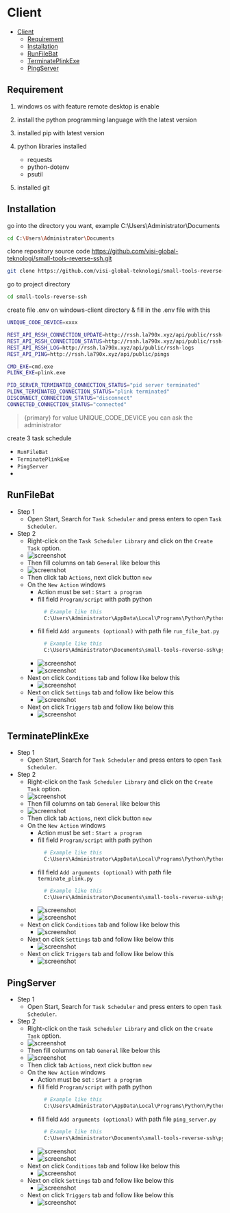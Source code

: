 # Client

- [Client](#client)
  - [Requirement](#requirement)
  - [Installation](#installation)
  - [RunFileBat](#runfilebat)
  - [TerminatePlinkExe](#terminateplinkexe)
  - [PingServer](#pingserver)

<a name="section-1"></a>
## Requirement

1. windows os with feature remote desktop is enable

2. install the python programming language with the latest version

3. installed pip with latest version

4. python libraries installed
   - requests
   - python-dotenv
   - psutil

5. installed git

<a name="section-2"></a>
## Installation

go into the directory you want, example C:\Users\Administrator\Documents

```bash
cd C:\Users\Administrator\Documents
```

clone repository source code https://github.com/visi-global-teknologi/small-tools-reverse-ssh.git

```bash
git clone https://github.com/visi-global-teknologi/small-tools-reverse-ssh.git
```

go to project directory

```bash
cd small-tools-reverse-ssh
```

create file .env on windows-client directory & fill in the .env file with this

```bash
UNIQUE_CODE_DEVICE=xxxx

REST_API_RSSH_CONNECTION_UPDATE=http://rssh.la790x.xyz/api/public/rssh-connections/
REST_API_RSSH_CONNECTION_STATUS=http://rssh.la790x.xyz/api/public/rssh-connections/connection-status/
REST_API_RSSH_LOG=http://rssh.la790x.xyz/api/public/rssh-logs
REST_API_PING=http://rssh.la790x.xyz/api/public/pings

CMD_EXE=cmd.exe
PLINK_EXE=plink.exe

PID_SERVER_TERMINATED_CONNECTION_STATUS="pid server terminated"
PLINK_TERMINATED_CONNECTION_STATUS="plink terminated"
DISCONNECT_CONNECTION_STATUS="disconnect"
CONNECTED_CONNECTION_STATUS="connected"

```

> {primary} for value UNIQUE_CODE_DEVICE you can ask the administrator

create 3 task schedule

- `RunFileBat`
- `TerminatePlinkExe`
- `PingServer`
-
## RunFileBat
+ Step 1
  + Open Start, Search for `Task Scheduler` and press enters to open `Task Scheduler`.
+ Step 2
  + Right-click on the `Task Scheduler Library` and click on the `Create Task` option.
  + ![screenshot](http://rssh.la790x.xyz/docs/1.0/assets/AssetCreateTask.PNG)
  + Then fill columns on tab `General` like below this
  + ![screenshot](http://rssh.la790x.xyz/docs/1.0/assets/Asset1CreateTaskRunFileBatGeneralTab.PNG)
  + Then click tab `Actions`, next click button `new`
  + On the `New Action` windows
    + Action must be set : `Start a program`
    + fill field `Program/script` with path python
      ```bash
        # Example like this
        C:\Users\Administrator\AppData\Local\Programs\Python\Python311\python.exe
      ```
    + fill field `Add arguments (optional)` with path file `run_file_bat.py`
      ```bash
        # Example like this
        C:\Users\Administrator\Documents\small-tools-reverse-ssh\python\windows\client\run_file_bat.py
      ```
    + ![screenshot](http://rssh.la790x.xyz/docs/1.0/assets/Asset2CreateTaskRunFileBatActionsTab.PNG)
    + ![screenshot](http://rssh.la790x.xyz/docs/1.0/assets/Asset3CreateTaskRunFileBatActionsTab2.PNG)
  + Next on click `Conditions` tab and follow like below this
    + ![screenshot](http://rssh.la790x.xyz/docs/1.0/assets/AssetCreateTaskConditionsTab.PNG)
  + Next on click `Settings` tab and follow like below this
    + ![screenshot](http://rssh.la790x.xyz/docs/1.0/assets/AssetCreateTaskSettingsTab.PNG)
  + Next on click `Triggers` tab and follow like below this
    + ![screenshot](http://rssh.la790x.xyz/docs/1.0/assets/AssetCreateTaskTriggersTab.PNG)

## TerminatePlinkExe
+ Step 1
  + Open Start, Search for `Task Scheduler` and press enters to open `Task Scheduler`.
+ Step 2
  + Right-click on the `Task Scheduler Library` and click on the `Create Task` option.
  + ![screenshot](http://rssh.la790x.xyz/docs/1.0/assets/AssetCreateTask.PNG)
  + Then fill columns on tab `General` like below this
  + ![screenshot](http://rssh.la790x.xyz/docs/1.0/assets/Asset1CreateTaskTerminatePlinkExeGeneralTab.PNG)
  + Then click tab `Actions`, next click button `new`
  + On the `New Action` windows
    + Action must be set : `Start a program`
    + fill field `Program/script` with path python
      ```bash
        # Example like this
        C:\Users\Administrator\AppData\Local\Programs\Python\Python311\python.exe
      ```
    + fill field `Add arguments (optional)` with path file `terminate_plink.py`
      ```bash
        # Example like this
        C:\Users\Administrator\Documents\small-tools-reverse-ssh\python\windows\client\terminate_plink.py
      ```
    + ![screenshot](http://rssh.la790x.xyz/docs/1.0/assets/Asset2CreateTaskTerminatePlinkExeActionsTab.PNG)
    + ![screenshot](http://rssh.la790x.xyz/docs/1.0/assets/Asset3CreateTaskTerminatePlinkExeActionsTab2.PNG)
  + Next on click `Conditions` tab and follow like below this
    + ![screenshot](http://rssh.la790x.xyz/docs/1.0/assets/AssetCreateTaskConditionsTab.PNG)
  + Next on click `Settings` tab and follow like below this
    + ![screenshot](http://rssh.la790x.xyz/docs/1.0/assets/AssetCreateTaskSettingsTab.PNG)
  + Next on click `Triggers` tab and follow like below this
    + ![screenshot](http://rssh.la790x.xyz/docs/1.0/assets/AssetCreateTaskTriggersTab.PNG)

## PingServer
+ Step 1
  + Open Start, Search for `Task Scheduler` and press enters to open `Task Scheduler`.
+ Step 2
  + Right-click on the `Task Scheduler Library` and click on the `Create Task` option.
  + ![screenshot](http://rssh.la790x.xyz/docs/1.0/assets/AssetCreateTask.PNG)
  + Then fill columns on tab `General` like below this
  + ![screenshot](http://rssh.la790x.xyz/docs/1.0/assets/Asset1CreateTaskPingServerGeneralTab.PNG)
  + Then click tab `Actions`, next click button `new`
  + On the `New Action` windows
    + Action must be set : `Start a program`
    + fill field `Program/script` with path python
      ```bash
        # Example like this
        C:\Users\Administrator\AppData\Local\Programs\Python\Python311\python.exe
      ```
    + fill field `Add arguments (optional)` with path file `ping_server.py`
      ```bash
        # Example like this
        C:\Users\Administrator\Documents\small-tools-reverse-ssh\python\windows\client\ping_server.py
      ```
    + ![screenshot](http://rssh.la790x.xyz/docs/1.0/assets/Asset2CreateTaskPingServerActionsTab.PNG)
    + ![screenshot](http://rssh.la790x.xyz/docs/1.0/assets/Asset3CreateTaskPingServerActionsTab2.PNG)
  + Next on click `Conditions` tab and follow like below this
    + ![screenshot](http://rssh.la790x.xyz/docs/1.0/assets/AssetCreateTaskConditionsTab.PNG)
  + Next on click `Settings` tab and follow like below this
    + ![screenshot](http://rssh.la790x.xyz/docs/1.0/assets/AssetCreateTaskSettingsTab.PNG)
  + Next on click `Triggers` tab and follow like below this
    + ![screenshot](http://rssh.la790x.xyz/docs/1.0/assets/AssetCreateTaskTriggersTab.PNG)
